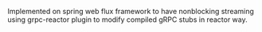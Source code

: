 Implemented on spring web flux framework to have nonblocking streaming 
using grpc-reactor plugin to modify compiled gRPC stubs in reactor way.
